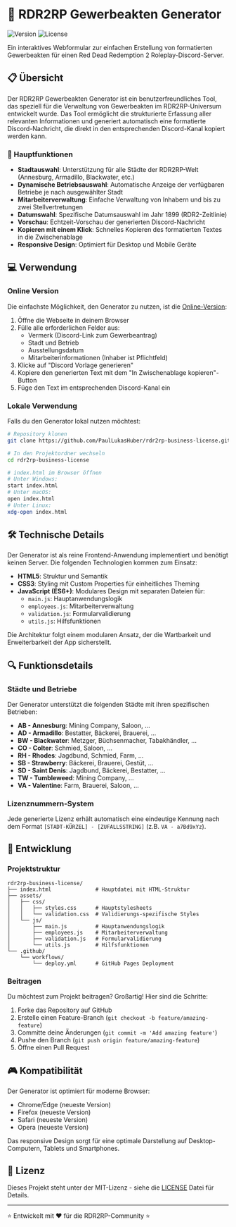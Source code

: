# 📜 RDR2RP Gewerbeakten Generator

![Version](https://img.shields.io/badge/Version-1.2.0-gold)
![License](https://img.shields.io/badge/Lizenz-MIT-blue)

Ein interaktives Webformular zur einfachen Erstellung von formatierten Gewerbeakten für einen Red Dead Redemption 2 Roleplay-Discord-Server.


## 📋 Übersicht

Der RDR2RP Gewerbeakten Generator ist ein benutzerfreundliches Tool, das speziell für die Verwaltung von Gewerbeakten im RDR2RP-Universum entwickelt wurde. Das Tool ermöglicht die strukturierte Erfassung aller relevanten Informationen und generiert automatisch eine formatierte Discord-Nachricht, die direkt in den entsprechenden Discord-Kanal kopiert werden kann.

### 🌟 Hauptfunktionen

- **Stadtauswahl**: Unterstützung für alle Städte der RDR2RP-Welt (Annesburg, Armadillo, Blackwater, etc.)
- **Dynamische Betriebsauswahl**: Automatische Anzeige der verfügbaren Betriebe je nach ausgewählter Stadt
- **Mitarbeiterverwaltung**: Einfache Verwaltung von Inhabern und bis zu zwei Stellvertretungen
- **Datumswahl**: Spezifische Datumsauswahl im Jahr 1899 (RDR2-Zeitlinie)
- **Vorschau**: Echtzeit-Vorschau der generierten Discord-Nachricht
- **Kopieren mit einem Klick**: Schnelles Kopieren des formatierten Textes in die Zwischenablage
- **Responsive Design**: Optimiert für Desktop und Mobile Geräte

## 💻 Verwendung

### Online Version

Die einfachste Möglichkeit, den Generator zu nutzen, ist die [Online-Version](https://PaulLukasHuber.github.io/rdr2rp-business-file-form/):

1. Öffne die Webseite in deinem Browser
2. Fülle alle erforderlichen Felder aus:
   - Vermerk (Discord-Link zum Gewerbeantrag)
   - Stadt und Betrieb
   - Ausstellungsdatum
   - Mitarbeiterinformationen (Inhaber ist Pflichtfeld)
3. Klicke auf "Discord Vorlage generieren"
4. Kopiere den generierten Text mit dem "In Zwischenablage kopieren"-Button
5. Füge den Text im entsprechenden Discord-Kanal ein

### Lokale Verwendung

Falls du den Generator lokal nutzen möchtest:

```bash
# Repository klonen
git clone https://github.com/PaulLukasHuber/rdr2rp-business-license.git

# In den Projektordner wechseln
cd rdr2rp-business-license

# index.html im Browser öffnen
# Unter Windows:
start index.html
# Unter macOS:
open index.html
# Unter Linux:
xdg-open index.html
```

## 🛠️ Technische Details

Der Generator ist als reine Frontend-Anwendung implementiert und benötigt keinen Server. Die folgenden Technologien kommen zum Einsatz:

- **HTML5**: Struktur und Semantik
- **CSS3**: Styling mit Custom Properties für einheitliches Theming
- **JavaScript (ES6+)**: Modulares Design mit separaten Dateien für:
  - `main.js`: Hauptanwendungslogik
  - `employees.js`: Mitarbeiterverwaltung
  - `validation.js`: Formularvalidierung
  - `utils.js`: Hilfsfunktionen

Die Architektur folgt einem modularen Ansatz, der die Wartbarkeit und Erweiterbarkeit der App sicherstellt.

## 🔍 Funktionsdetails

### Städte und Betriebe

Der Generator unterstützt die folgenden Städte mit ihren spezifischen Betrieben:

- **AB - Annesburg**: Mining Company, Saloon, ...
- **AD - Armadillo**: Bestatter, Bäckerei, Brauerei, ...
- **BW - Blackwater**: Metzger, Büchsenmacher, Tabakhändler, ...
- **CO - Colter**: Schmied, Saloon, ...
- **RH - Rhodes**: Jagdbund, Schmied, Farm, ...
- **SB - Strawberry**: Bäckerei, Brauerei, Gestüt, ...
- **SD - Saint Denis**: Jagdbund, Bäckerei, Bestatter, ...
- **TW - Tumbleweed**: Mining Company, ...
- **VA - Valentine**: Farm, Brauerei, Saloon, ...

### Lizenznummern-System

Jede generierte Lizenz erhält automatisch eine eindeutige Kennung nach dem Format `[STADT-KÜRZEL] - [ZUFALLSSTRING]` (z.B. `VA - a7Bd9xYz`).

## 📝 Entwicklung

### Projektstruktur

```
rdr2rp-business-license/
├── index.html              # Hauptdatei mit HTML-Struktur
├── assets/
│   ├── css/
│   │   ├── styles.css      # Hauptstylesheets
│   │   └── validation.css  # Validierungs-spezifische Styles
│   └── js/
│       ├── main.js         # Hauptanwendungslogik
│       ├── employees.js    # Mitarbeiterverwaltung
│       ├── validation.js   # Formularvalidierung
│       └── utils.js        # Hilfsfunktionen
└── .github/
    └── workflows/
        └── deploy.yml      # GitHub Pages Deployment
```

### Beitragen

Du möchtest zum Projekt beitragen? Großartig! Hier sind die Schritte:

1. Forke das Repository auf GitHub
2. Erstelle einen Feature-Branch (`git checkout -b feature/amazing-feature`)
3. Committe deine Änderungen (`git commit -m 'Add amazing feature'`)
4. Pushe den Branch (`git push origin feature/amazing-feature`)
5. Öffne einen Pull Request

## 🎮 Kompatibilität

Der Generator ist optimiert für moderne Browser:

- Chrome/Edge (neueste Version)
- Firefox (neueste Version)
- Safari (neueste Version)
- Opera (neueste Version)

Das responsive Design sorgt für eine optimale Darstellung auf Desktop-Computern, Tablets und Smartphones.

## 📄 Lizenz

Dieses Projekt steht unter der MIT-Lizenz - siehe die [LICENSE](LICENSE) Datei für Details.


---

⭐ Entwickelt mit ❤️ für die RDR2RP-Community ⭐
